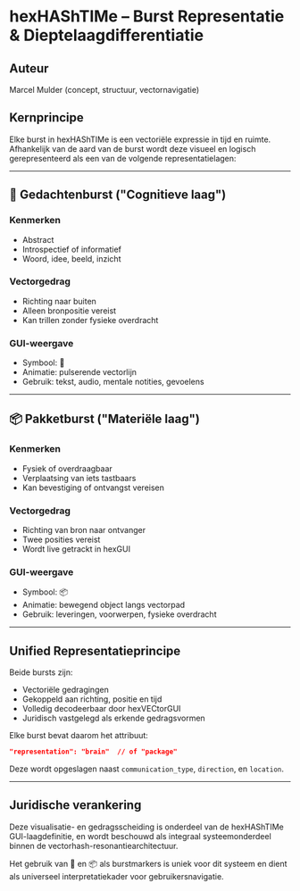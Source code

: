 
# hexHAShTIMe – Burst Representatie & Dieptelaagdifferentiatie

## Auteur
Marcel Mulder (concept, structuur, vectornavigatie)

## Kernprincipe
Elke burst in hexHAShTIMe is een vectoriële expressie in tijd en ruimte.  
Afhankelijk van de aard van de burst wordt deze visueel en logisch gerepresenteerd als een van de volgende representatielagen:

---

## 🧠 Gedachtenburst ("Cognitieve laag")

### Kenmerken
- Abstract
- Introspectief of informatief
- Woord, idee, beeld, inzicht

### Vectorgedrag
- Richting naar buiten
- Alleen bronpositie vereist
- Kan trillen zonder fysieke overdracht

### GUI-weergave
- Symbool: 🧠
- Animatie: pulserende vectorlijn
- Gebruik: tekst, audio, mentale notities, gevoelens

---

## 📦 Pakketburst ("Materiële laag")

### Kenmerken
- Fysiek of overdraagbaar
- Verplaatsing van iets tastbaars
- Kan bevestiging of ontvangst vereisen

### Vectorgedrag
- Richting van bron naar ontvanger
- Twee posities vereist
- Wordt live getrackt in hexGUI

### GUI-weergave
- Symbool: 📦
- Animatie: bewegend object langs vectorpad
- Gebruik: leveringen, voorwerpen, fysieke overdracht

---

## Unified Representatieprincipe

Beide bursts zijn:
- Vectoriële gedragingen
- Gekoppeld aan richting, positie en tijd
- Volledig decodeerbaar door hexVECtorGUI
- Juridisch vastgelegd als erkende gedragsvormen

Elke burst bevat daarom het attribuut:
```json
"representation": "brain"  // of "package"
```

Deze wordt opgeslagen naast `communication_type`, `direction`, en `location`.

---

## Juridische verankering

Deze visualisatie- en gedragsscheiding is onderdeel van de hexHAShTIMe GUI-laagdefinitie, en wordt beschouwd als integraal systeemonderdeel binnen de vectorhash-resonantiearchitectuur.  

Het gebruik van 🧠 en 📦 als burstmarkers is uniek voor dit systeem en dient als universeel interpretatiekader voor gebruikersnavigatie.
